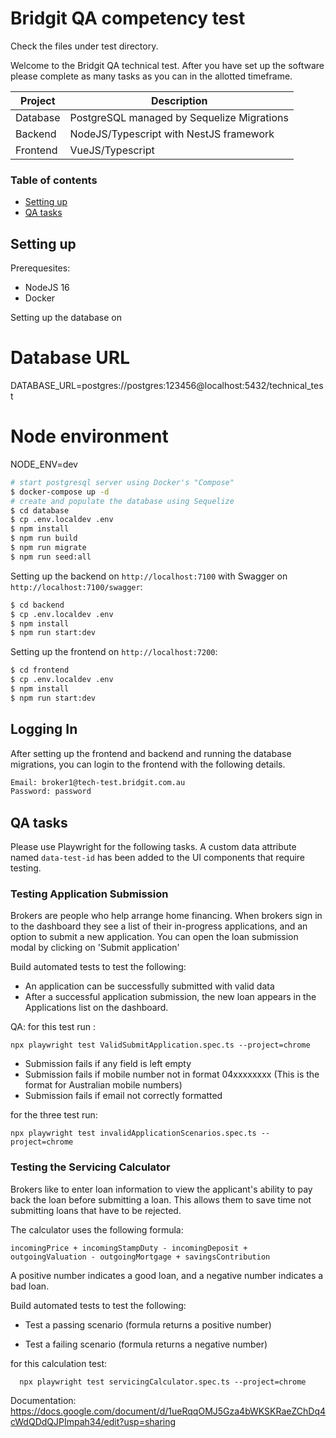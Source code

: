 # Bridgit QA competency test

Check the files under test directory.

Welcome to the Bridgit QA technical test.  After you have set up the software please complete as many tasks as you can in the allotted timeframe.

| Project  | Description                                |
|----------|--------------------------------------------|
| Database | PostgreSQL managed by Sequelize Migrations |
| Backend  | NodeJS/Typescript with NestJS framework    |
| Frontend | VueJS/Typescript                           |

### Table of contents

- [Setting up](#setting-up)
- [QA tasks](#qa-tasks)

## Setting up

Prerequesites: 

- NodeJS 16
- Docker

Setting up the database on 


# Database URL
DATABASE_URL=postgres://postgres:123456@localhost:5432/technical_test

# Node environment
NODE_ENV=dev



```bash
# start postgresql server using Docker's "Compose"
$ docker-compose up -d 
# create and populate the database using Sequelize
$ cd database
$ cp .env.localdev .env
$ npm install
$ npm run build
$ npm run migrate
$ npm run seed:all
```

Setting up the backend on `http://localhost:7100` with Swagger on `http://localhost:7100/swagger`:

```bash
$ cd backend
$ cp .env.localdev .env
$ npm install
$ npm run start:dev
```

Setting up the frontend on `http://localhost:7200`:

```bash
$ cd frontend
$ cp .env.localdev .env
$ npm install 
$ npm run start:dev
```

## Logging In
After setting up the frontend and backend and running the database migrations, you can login to the frontend with the following details.
```bash
Email: broker1@tech-test.bridgit.com.au
Password: password
```

## QA tasks
Please use Playwright for the following tasks. A custom data attribute named `data-test-id` has been added to the UI components that require testing. 

### Testing Application Submission

Brokers are people who help arrange home financing.  When brokers sign in to the dashboard they see a list of their in-progress applications, and an option to submit a new application. You can open the loan submission modal by clicking on 'Submit application'

Build automated tests to test the following:

  - An application can be successfully submitted with valid data
  - After a successful application submission, the new loan appears in the Applications list on the dashboard.

  QA: for this test run : 

    npx playwright test ValidSubmitApplication.spec.ts --project=chrome

  - Submission fails if any field is left empty
  - Submission fails if mobile number not in format 04xxxxxxxx (This is the format for Australian mobile numbers)
  - Submission fails if email not correctly formatted

  for the three test run: 

    npx playwright test invalidApplicationScenarios.spec.ts --project=chrome 

### Testing the Servicing Calculator

Brokers like to enter loan information to view the applicant's ability to pay back the loan before submitting a loan. This allows them to save time not submitting loans that have to be rejected.

The calculator uses the following formula:

`incomingPrice + incomingStampDuty - incomingDeposit + outgoingValuation - outgoingMortgage + savingsContribution`

A positive number indicates a good loan, and a negative number indicates a bad loan.

Build automated tests to test the following:

  - Test a passing scenario (formula returns a positive number)


  - Test a failing scenario (formula returns a negative number)

  for this calculation test: 

      npx playwright test servicingCalculator.spec.ts --project=chrome

      
 Documentation: https://docs.google.com/document/d/1ueRqqOMJ5Gza4bWKSKRaeZChDq4cWdQDdQJPImpah34/edit?usp=sharing
